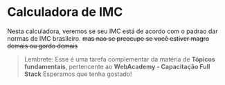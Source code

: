 # Calculadora de IMC
Nesta calculadora, veremos se seu IMC está de acordo com o padrao dar normas de IMC brasileiro.
~~mas nao se preocupe se você estiver magro demais ou gordo demais~~
> Lembrete: Esse é uma tarefa complementar da matéria de **Tópicos fundamentais**, pertencente ao **__WebAcademy - Capacitação Full Stack__**
Esperamos que tenha gostado!
